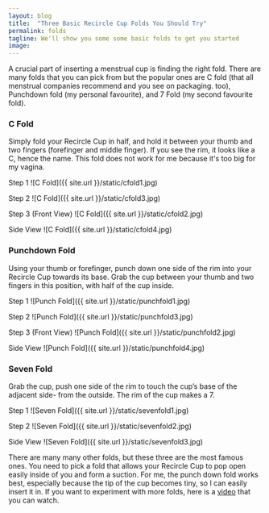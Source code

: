 ```yaml
---
layout: blog
title:  "Three Basic Recircle Cup Folds You Should Try"
permalink: folds
tagline: We'll show you some some basic folds to get you started
image:
---
```


A crucial part of inserting a menstrual cup is finding the right fold. There are many folds that you can pick from but the popular ones are C fold (that all menstrual companies recommend and you see on packaging. too), Punchdown fold (my personal favourite), and 7 Fold (my second favourite fold).

### C Fold
Simply fold your Recircle Cup in half, and hold it between your thumb and two fingers (forefinger and middle finger). If you see the rim, it looks like a C, hence the name. This fold does not work for me because it's too big for my vagina.

Step 1
![C Fold]({{ site.url }}/static/cfold1.jpg)

Step 2
![C Fold]({{ site.url }}/static/cfold3.jpg)

Step 3 (Front View)
![C Fold]({{ site.url }}/static/cfold2.jpg)

Side View
![C Fold]({{ site.url }}/static/cfold4.jpg)


### Punchdown Fold

Using your thumb or forefinger, punch down one side of the rim into your Recircle Cup towards its base. Grab the cup between your thumb and two fingers in this position, with half of the cup inside.

Step 1
![Punch Fold]({{ site.url }}/static/punchfold1.jpg)

Step 2
![Punch Fold]({{ site.url }}/static/punchfold3.jpg)

Step 3 (Front View)
![Punch Fold]({{ site.url }}/static/punchfold2.jpg)

Side View
![Punch Fold]({{ site.url }}/static/punchfold4.jpg)


### Seven Fold

Grab the cup, push one side of the rim to touch the cup’s base of the adjacent side- from the outside. The rim of the cup makes a 7.

Step 1
![Seven Fold]({{ site.url }}/static/sevenfold1.jpg)

Step 2
![Seven Fold]({{ site.url }}/static/sevenfold2.jpg)

Side View
![Seven Fold]({{ site.url }}/static/sevenfold3.jpg)


There are many many other folds, but these three are the most famous ones. You need to pick a fold that allows your Recircle Cup to pop open easily inside of you and form a suction. For me, the punch down fold works best, especially because the tip of the cup becomes tiny, so I can easily insert it in. If you want to experiment with more folds, here is a [video](https://www.youtube.com/watch?v=IRGqVH1cJ6k) that you can watch.

